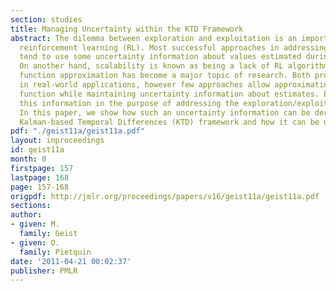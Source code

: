 ```yaml
---
section: studies
title: Managing Uncertainty within the KTD Framework
abstract: The dilemma between exploration and exploitation is an important topic in
  reinforcement learning (RL). Most successful approaches in addressing this problem
  tend to use some uncertainty information about values estimated during learning.
  On another hand, scalability is known as being a lack of RL algorithms and value
  function approximation has become a major topic of research. Both problems arise
  in real-world applications, however few approaches allow approximating the value
  function while maintaining uncertainty information about estimates. Even fewer use
  this information in the purpose of addressing the exploration/exploitation dilemma.
  In this paper, we show how such an uncertainty information can be derived from a
  Kalman-based Temporal Differences (KTD) framework and how it can be used.
pdf: "./geist11a/geist11a.pdf"
layout: inproceedings
id: geist11a
month: 0
firstpage: 157
lastpage: 168
page: 157-168
origpdf: http://jmlr.org/proceedings/papers/v16/geist11a/geist11a.pdf
sections: 
author:
- given: M.
  family: Geist
- given: O.
  family: Pietquin
date: '2011-04-21 00:02:37'
publisher: PMLR
---
```

